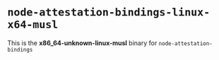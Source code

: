 # `node-attestation-bindings-linux-x64-musl`

This is the **x86_64-unknown-linux-musl** binary for `node-attestation-bindings`
